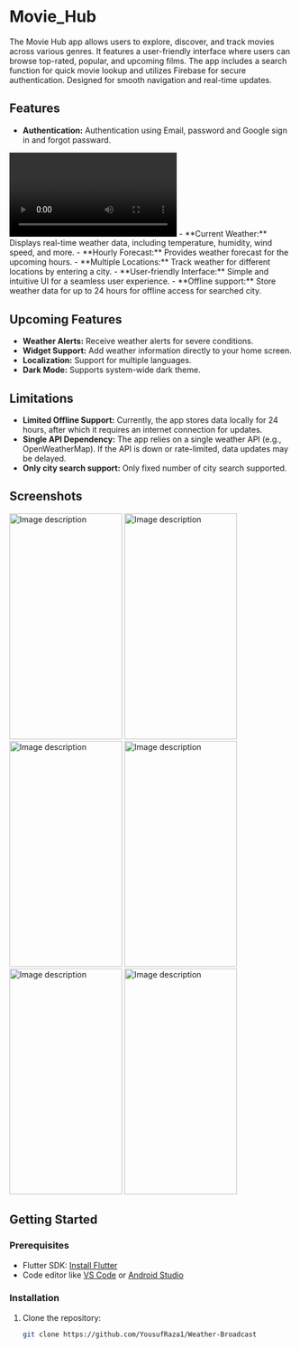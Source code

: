 # Movie_Hub

The Movie Hub app allows users to explore, discover, and track movies across various genres. It features a user-friendly interface where users can browse top-rated, popular, and upcoming films. The app includes a search function for quick movie lookup and utilizes Firebase for secure authentication. Designed for smooth navigation and real-time updates.

## Features

- **Authentication:** Authentication using Email, password and Google sign in and forgot passward.
<video src="http://commondatastorage.googleapis.com/gtv-videos-bucket/sample/ElephantsDream.mp4" controls="controls" style="max-width: 59%;">
</video>
- **Current Weather:** Displays real-time weather data, including temperature, humidity, wind speed, and more.
- **Hourly Forecast:** Provides weather forecast for the upcoming hours.
- **Multiple Locations:** Track weather for different locations by entering a city.
- **User-friendly Interface:** Simple and intuitive UI for a seamless user experience.
- **Offline support:** Store weather data for up to 24 hours for offline access for searched city.


## Upcoming Features

- **Weather Alerts:** Receive weather alerts for severe conditions.
- **Widget Support:** Add weather information directly to your home screen.
- **Localization:** Support for multiple languages.
- **Dark Mode:** Supports system-wide dark theme.

## Limitations

- **Limited Offline Support:** Currently, the app stores data locally for 24 hours, after which it requires an internet connection for updates.
- **Single API Dependency:** The app relies on a single weather API (e.g., OpenWeatherMap). If the API is down or rate-limited, data updates may be delayed.
- **Only city search support:** Only fixed number of city search supported.

## Screenshots

<!-- Add screenshots or UI previews once available -->
<img src="Screenshots/Image%20(7).jpeg" alt="Image description" width="200" height="400">
<img src="Screenshots/Image%20(8).jpeg" alt="Image description" width="200" height="400">
<img src="Screenshots/Image%20(9).jpeg" alt="Image description" width="200" height="400">
<img src="Screenshots/Image%20(10).jpeg" alt="Image description" width="200" height="400">
<img src="Screenshots/Image%20(11).jpeg" alt="Image description" width="200" height="400">
<img src="Screenshots/Image%20(12).jpeg" alt="Image description" width="200" height="400">



## Getting Started

### Prerequisites

- Flutter SDK: [Install Flutter](https://docs.flutter.dev/get-started/install)
- Code editor like [VS Code](https://code.visualstudio.com/) or [Android Studio](https://developer.android.com/studio)

### Installation

1. Clone the repository:

   ```bash
   git clone https://github.com/YousufRaza1/Weather-Broadcast


